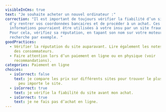 ```yaml
---
visibleInCms: true
text: "Je souhaite acheter un nouvel ordinateur :"
correction: "Il est important de toujours vérifier la fiabilité d’un site avant
  d’y rentrer vos coordonnées bancaires et de procéder à un achat. Ces
  informations pourraient être utilisées à votre insu par un site frauduleux.
  Pour cela, vérifiez sa réputation, en tapant son nom sur votre moteur de
  recherche par exemple. "
goodPractices:
  - Vérifier la réputation du site auparavant. Lire également les notes et avis
    des consommateurs.
  - Faire attention lors d’un paiement en ligne ou en physique (voir
    recommandations).
categories: Paiement en ligne
choices:
  - isCorrect: false
    text: je compare les prix sur différents sites pour trouver le plus avantageux,
      peu importe le site.
  - isCorrect: true
    text: je vérifie la fiabilité du site avant mon achat.
  - isCorrect: true
    text: je ne fais pas d’achat en ligne.
---
```


